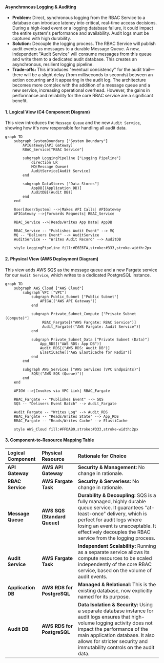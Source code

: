 #### Asynchronous Logging & Auditing

*   **Problem:** Direct, synchronous logging from the RBAC Service to a database can introduce latency into critical, real-time access decisions. During a high-load event or a logging database failure, it could impact the entire system's performance and availability. Audit logs must be captured with high durability.
*   **Solution:** Decouple the logging process. The RBAC Service will publish audit events as messages to a durable Message Queue. A new, independent "Audit Service" will consume messages from this queue and write them to a dedicated audit database. This creates an asynchronous, resilient logging pipeline.
*   **Trade-offs:** This introduces "eventual consistency" for the audit trail—there will be a slight delay (from milliseconds to seconds) between an action occurring and it appearing in the audit log. The architecture becomes more complex with the addition of a message queue and a new service, increasing operational overhead. However, the gains in performance and reliability for the core RBAC service are a significant benefit.

#### 1. Logical View (C4 Component Diagram)

This view introduces the `Message Queue` and the new `Audit Service`, showing how it's now responsible for handling all audit data.

```mermaid
graph TD
    subgraph SystemBoundary ["System Boundary"]
        APIGateway[API Gateway]
        RBAC_Service["RBAC Service"]
        
        subgraph LoggingPipeline ["Logging Pipeline"]
            direction LR
            MQ(Message Queue)
            AuditService[Audit Service]
        end

        subgraph DataStores ["Data Stores"]
            AppDB[(Application DB)]
            AuditDB[(Audit DB)]
        end
    end

    User[User/System] -->|Makes API Calls| APIGateway
    APIGateway -->|Forwards Requests| RBAC_Service

    RBAC_Service -->|Reads/Writes App Data| AppDB
    
    RBAC_Service -- "Publishes Audit Event" --> MQ
    MQ -- "Delivers Event" --> AuditService
    AuditService -- "Writes Audit Record" --> AuditDB

    style LoggingPipeline fill:#E6E6FA,stroke:#333,stroke-width:2px
```

#### 2. Physical View (AWS Deployment Diagram)

This view adds AWS SQS as the message queue and a new Fargate service for our `Audit Service`, which writes to a dedicated PostgreSQL instance.

```mermaid
graph TD
    subgraph AWS_Cloud ["AWS Cloud"]
        subgraph VPC ["VPC"]
            subgraph Public_Subnet ["Public Subnet"]
                APIGW[("AWS API Gateway")]
            end
            
            subgraph Private_Subnet_Compute ["Private Subnet (Compute)"]
                 RBAC_Fargate[("AWS Fargate: RBAC Service")]
                 Audit_Fargate[("AWS Fargate: Audit Service")]
            end

            subgraph Private_Subnet_Data ["Private Subnet (Data)"]
                App_RDS[("AWS RDS: App DB")]
                Audit_RDS[("AWS RDS: Audit DB")]
                ElastiCache[("AWS ElastiCache for Redis")]
            end
        end
        
        subgraph AWS_Services ["AWS Services (VPC Endpoints)"]
            SQS[("AWS SQS (Queue)")]
        end
    end

    APIGW -->|Invokes via VPC Link| RBAC_Fargate
    
    RBAC_Fargate -- "Publishes Event" --> SQS
    SQS -- "Delivers Event Batch" --> Audit_Fargate

    Audit_Fargate -- "Writes Log" --> Audit_RDS
    RBAC_Fargate -- "Reads/Writes State" --> App_RDS
    RBAC_Fargate -- "Reads/Writes Cache" --> ElastiCache
    
    style AWS_Cloud fill:#FFDAB9,stroke:#333,stroke-width:2px
```

#### 3. Component-to-Resource Mapping Table

| Logical Component | Physical Resource | Rationale for Choice |
| :--- | :--- | :--- |
| **API Gateway** | **AWS API Gateway** | **Security & Management:** No change in rationale. |
| **RBAC Service** | **AWS Fargate Task** | **Security & Serverless:** No change in rationale. |
| **Message Queue** | **AWS SQS (Standard Queue)** | **Durability & Decoupling:** SQS is a fully managed, highly durable queue service. It guarantees "at-least-once" delivery, which is perfect for audit logs where losing an event is unacceptable. It effectively decouples the RBAC service from the logging process. |
| **Audit Service** | **AWS Fargate Task** | **Independent Scalability:** Running as a separate service allows its compute resources to be scaled independently of the core RBAC service, based on the volume of audit events. |
| **Application DB** | **AWS RDS for PostgreSQL** | **Managed & Relational:** This is the existing database, now explicitly named for its purpose. |
| **Audit DB** | **AWS RDS for PostgreSQL** | **Data Isolation & Security:** Using a separate database instance for audit logs ensures that high-volume logging activity does not impact the performance of the main application database. It also allows for stricter security and immutability controls on the audit data. |
